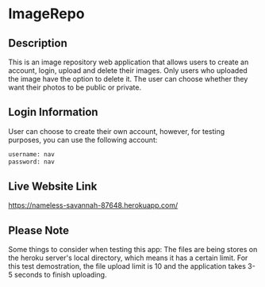 # ImageRepo

## Description

This is an image repository web application that allows users to create an account, login, upload and delete their images. 
Only users who uploaded the image have the option to delete it. The user can choose whether they want their photos to be public or private.

## Login Information

User can choose to create their own account, however, for testing purposes, you can use the following account:

```bash
username: nav
password: nav
```

## Live Website Link

https://nameless-savannah-87648.herokuapp.com/

## Please Note

Some things to consider when testing this app:
The files are being stores on the heroku server's local directory, which means it has a certain limit. For this test demostration, the file upload limit is 10
and the application takes 3-5 seconds to finish uploading. 


